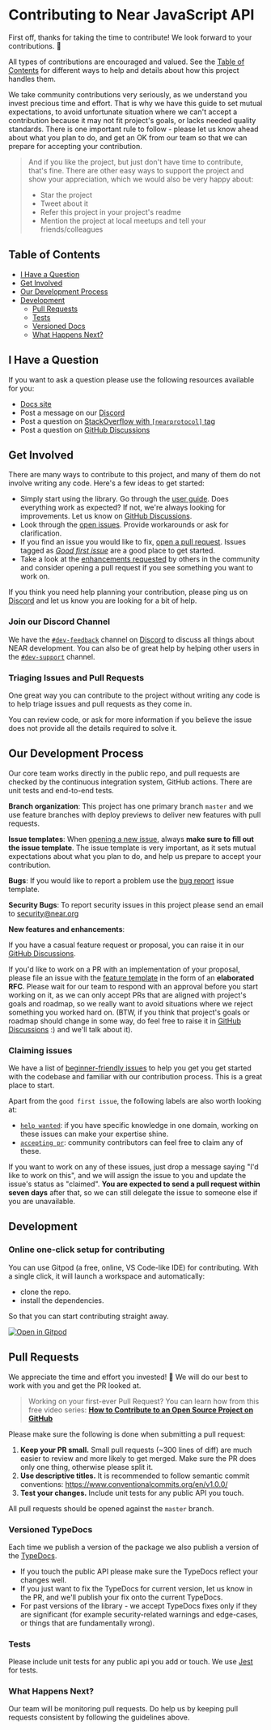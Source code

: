 # Contributing to Near JavaScript API

First off, thanks for taking the time to contribute! We look forward to your contributions. 🎉

All types of contributions are encouraged and valued. See the [Table of Contents](#table-of-contents) for different ways to help and details about how this project handles them.

We take community contributions very seriously, as we understand you invest precious time and effort. That is why we have this guide to set mutual expectations, to avoid unfortunate situation where we can't accept a contribution because it may not fit project's goals, or lacks needed quality standards. There is one important rule to follow - please let us know ahead about what you plan to do, and get an OK from our team so that we can prepare for accepting your contribution.

> And if you like the project, but just don't have time to contribute, that's fine. There are other easy ways to support the project and show your appreciation, which we would also be very happy about:
> - Star the project
> - Tweet about it
> - Refer this project in your project's readme
> - Mention the project at local meetups and tell your friends/colleagues

## Table of Contents

- [I Have a Question](#i-have-a-question)
- [Get Involved](#get-involved)
- [Our Development Process](#our-development-process)
- [Development](#development)
  - [Pull Requests](#pull-requests)
  - [Tests](#tests)
  - [Versioned Docs](#versioned-docs)
  - [What Happens Next?](#what-happens-next)

## I Have a Question

If you want to ask a question please use the following resources available for you:

- [Docs site](https://docs.near.org/tools/near-api-js/quick-reference)
- Post a message on our [Discord](https://near.chat/)
- Post a question on [StackOverflow with `[nearprotocol]` tag](https://stackoverflow.com/questions/tagged/nearprotocol)
- Post a question on [GitHub Discussions](https://github.com/near/near-api-js/discussions)

## Get Involved

There are many ways to contribute to this project, and many of them do not involve writing any code. Here's a few ideas to get started:

- Simply start using the library. Go through the [user guide](https://docs.near.org/tools/near-api-js/quick-reference). Does everything work as expected? If not, we're always looking for improvements. Let us know on [GitHub Discussions](https://github.com/near/near-api-js/discussions).
- Look through the [open issues](https://github.com/near/near-api-js/issues). Provide workarounds or ask for clarification.
- If you find an issue you would like to fix, [open a pull request](#pull-requests). Issues tagged as [_Good first issue_](https://github.com/near/near-api-js/labels/good_first_issue) are a good place to get started.
- Take a look at the [enhancements requested](https://github.com/near/near-api-js/labels/enhancement) by others in the community and consider opening a pull request if you see something you want to work on.

If you think you need help planning your contribution, please ping us on [Discord](https://near.chat) and let us know you are looking for a bit of help.

### Join our Discord Channel

We have the [`#dev-feedback`](https://discord.gg/XKGrd9h9TB) channel on [Discord](https://near.chat) to discuss all things about NEAR development. You can also be of great help by helping other users in the [`#dev-support`](https://discord.gg/Fy4WzwRgun) channel.

### Triaging Issues and Pull Requests

One great way you can contribute to the project without writing any code is to help triage issues and pull requests as they come in.

You can review code, or ask for more information if you believe the issue does not provide all the details required to solve it.

## Our Development Process

Our core team works directly in the public repo, and pull requests are checked by the continuous integration system, GitHub actions. There are unit tests and end-to-end tests.

**Branch organization**: This project has one primary branch `master` and we use feature branches with deploy previews to deliver new features with pull requests.

**Issue templates**: When [opening a new issue](https://github.com/near/near-api-js/issues/new/choose), always **make sure to fill out the issue template**. The issue template is very important, as it sets mutual expectations about what you plan to do, and help us prepare to accept your contribution.

**Bugs**: If you would like to report a problem use the [bug report](https://github.com/near/near-api-js/issues/new?assignees=&template=bug.yml) issue template.

**Security Bugs**: To report security issues in this project please send an email to [security@near.org](mailto:security@near.org)

**New features and enhancements**:

If you have a casual feature request or proposal, you can raise it in our [GitHub Discussions](https://github.com/near/near-api-js/discussions/categories/ideas).

If you'd like to work on a PR with an implementation of your proposal, please file an issue with the [feature template](https://github.com/near/near-api-js/issues/new?template=feature.yml) in the form of an **elaborated RFC**. Please wait for our team to respond with an approval before you start working on it, as we can only accept PRs that are aligned with project's goals and roadmap, so we really want to avoid situations where we reject something you worked hard on. (BTW, if you think that project's goals or roadmap should change in some way, do feel free to raise it in [GitHub Discussions](https://github.com/near/near-api-js/discussions/) :)  and we'll talk about it). 

### Claiming issues
 
We have a list of [beginner-friendly issues](https://github.com/near/near-api-js/labels/good_first_issue) to help you get you get started with the codebase and familiar with our contribution process. This is a great place to start.

Apart from the `good first issue`, the following labels are also worth looking at:

- [`help wanted`](https://github.com/near/near-api-js/labels/help%20wanted): if you have specific knowledge in one domain, working on these issues can make your expertise shine.
- [`accepting pr`](https://github.com/near/near-api-js/labels/status%3A%20accepting%20pr): community contributors can feel free to claim any of these.

If you want to work on any of these issues, just drop a message saying "I'd like to work on this", and we will assign the issue to you and update the issue's status as "claimed". **You are expected to send a pull request within seven days** after that, so we can still delegate the issue to someone else if you are unavailable.

## Development

### Online one-click setup for contributing

You can use Gitpod (a free, online, VS Code-like IDE) for contributing. With a single click, it will launch a workspace and automatically:

- clone the repo.
- install the dependencies.

So that you can start contributing straight away.

[![Open in Gitpod](https://gitpod.io/button/open-in-gitpod.svg)](https://gitpod.io/#https://github.com/near/near-api-js)

## Pull Requests

We appreciate the time and effort you invested! 🙏 We will do our best to work with you and get the PR looked at.

> Working on your first-ever Pull Request? You can learn how from this free video series:
> [**How to Contribute to an Open Source Project on GitHub**](https://egghead.io/courses/how-to-contribute-to-an-open-source-project-on-github)

Please make sure the following is done when submitting a pull request:

1. **Keep your PR small.** Small pull requests (~300 lines of diff) are much easier to review and more likely to get merged. Make sure the PR does only one thing, otherwise please split it.
2. **Use descriptive titles.** It is recommended to follow semantic commit conventions: https://www.conventionalcommits.org/en/v1.0.0/
3. **Test your changes.** Include unit tests for any public API you touch.

All pull requests should be opened against the `master` branch.

### Versioned TypeDocs

Each time we publish a version of the package we also publish a version of the [TypeDocs](https://docs.near.org/tools/near-api-js/reference).

- If you touch the public API please make sure the TypeDocs reflect your changes well.
- If you just want to fix the TypeDocs for current version, let us know in the PR, and we'll publish your fix onto the current TypeDocs.
- For past versions of the library - we accept TypeDocs fixes only if they are significant (for example security-related warnings and edge-cases, or things that are fundamentally wrong).

### Tests

Please include unit tests for any public api you add or touch. We use [Jest](https://jestjs.io/) for tests.

### What Happens Next?

Our team will be monitoring pull requests. Do help us by keeping pull requests consistent by following the guidelines above.
